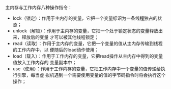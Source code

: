 主内存与工作内存八种操作指令：

* lock（锁定）：作用于主内存的变量，它把一个变量标识为一条线程独占的状态；
* unlock（解锁）：作用于主内存的变量，它把一个处于锁定状态的变量释放出来，释放后的变量 才可以被其他线程锁定；
* read（读取）：作用于主内存的变量，它把一个变量的值从主内存传输到线程的工作内存中，以 便随后的load动作使用；
* load（载入）：作用于工作内存的变量，它把read操作从主内存中得到的变量值放入工作内存的 变量副本中；
* use（使用）：作用于工作内存的变量，它把工作内存中一个变量的值传递给执行引擎，每当虚 拟机遇到一个需要使用变量的值的字节码指令时将会执行这个操作；



